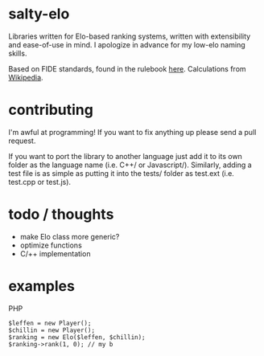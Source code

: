 # salty-elo
Libraries written for Elo-based ranking systems, written with extensibility and ease-of-use in mind. I apologize in advance for my low-elo naming skills.

Based on FIDE standards, found in the rulebook [here](http://www.fide.com/component/handbook/?id=172&view=article). Calculations from [Wikipedia](https://en.wikipedia.org/wiki/Elo_rating_system).

# contributing
I'm awful at programming! If you want to fix anything up please send a pull request.

If you want to port the library to another language just add it to its own folder as the language name (i.e. C++/ or Javascript/). Similarly, adding a test file is as simple as putting it into the tests/ folder as test.ext (i.e. test.cpp or test.js).

# todo / thoughts
  - make Elo class more generic?
  - optimize functions
  - C/++ implementation

# examples
PHP

```
$leffen = new Player();
$chillin = new Player();
$ranking = new Elo($leffen, $chillin);
$ranking->rank(1, 0); // my b
```
